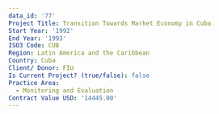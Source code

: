 ```yaml
---
data_id: '77'
Project Title: Transition Towards Market Economy in Cuba
Start Year: '1992'
End Year: '1993'
ISO3 Code: CUB
Region: Latin America and the Caribbean
Country: Cuba
Client/ Donor: FIU
Is Current Project? (true/false): false
Practice Area:
  - Monitoring and Evaluation
Contract Value USD: '14445.00'
---
```

